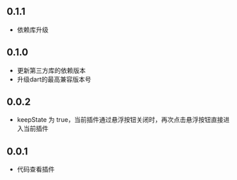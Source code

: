 ## 0.1.1

* 依赖库升级

## 0.1.0

* 更新第三方库的依赖版本
* 升级dart的最高兼容版本号

## 0.0.2

* keepState 为 true，当前插件通过悬浮按钮关闭时，再次点击悬浮按钮直接进入当前插件

## 0.0.1

* 代码查看插件

